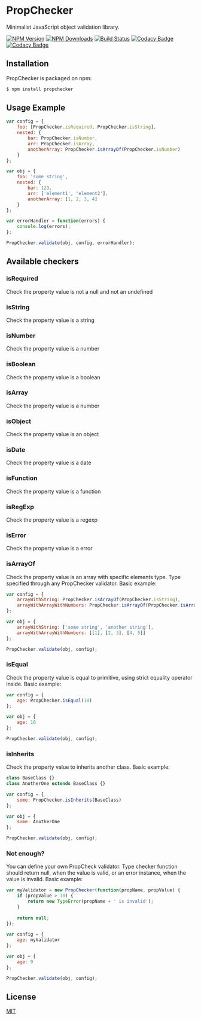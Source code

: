 # PropChecker

  Minimalist JavaScript object validation library.
  
  [![NPM Version](https://img.shields.io/npm/v/propchecker.svg)](https://www.npmjs.com/package/propchecker)
  [![NPM Downloads](https://img.shields.io/npm/dm/propchecker.svg)](https://www.npmjs.com/package/propchecker)
  [![Build Status](https://travis-ci.org/13rentgen/PropChecker.svg?branch=master)](https://travis-ci.org/13rentgen/PropChecker)
  [![Codacy Badge](https://api.codacy.com/project/badge/Coverage/e42d97578303492facda399da2811ed1)](https://www.codacy.com/app/13rentgen/PropChecker?utm_source=github.com&amp;utm_medium=referral&amp;utm_content=13rentgen/PropChecker&amp;utm_campaign=Badge_Coverage)
  [![Codacy Badge](https://api.codacy.com/project/badge/Grade/e42d97578303492facda399da2811ed1)](https://www.codacy.com/app/13rentgen/PropChecker?utm_source=github.com&amp;utm_medium=referral&amp;utm_content=13rentgen/PropChecker&amp;utm_campaign=Badge_Grade)

## Installation

PropChecker is packaged on npm:
```sh
$ npm install propchecker 
```

## Usage Example

```javascript
var config = {
    foo: [PropChecker.isRequired, PropChecker.isString],
    nested: {
        bar: PropChecker.isNumber,
        arr: PropChecker.isArray,
        anotherArray: PropChecker.isArrayOf(PropChecker.isNumber)
    }
};

var obj = {
    foo: 'some string',
    nested: {
        bar: 123, 
        arr: ['element1', 'element2'],
        anotherArray: [1, 2, 3, 4]
    }
};

var errorHandler = function(errors) {
    console.log(errors);
};

PropChecker.validate(obj, config, errorHandler);
```

## Available checkers

### isRequired
Check the property value is not a null and not an undefined

### isString
Check the property value is a string

### isNumber
Check the property value is a number

### isBoolean
Check the property value is a boolean

### isArray
Check the property value is a number

### isObject
Check the property value is an object

### isDate
Check the property value is a date

### isFunction
Check the property value is a function

### isRegExp
Check the property value is a regexp

### isError
Check the property value is a error

### isArrayOf
Check the property value is an array with specific elements type. Type specified through any PropChecker validator. Basic example:
```javascript
var config = {
    arrayWithString: PropChecker.isArrayOf(PropChecker.isString),
    arrayWithArrayWithNumbers: PropChecker.isArrayOf(PropChecker.isArrayOf(PropChecker.isNumber))
};

var obj = {
    arrayWithString: ['some string', 'another string'],
    arrayWithArrayWithNumbers: [[1], [2, 3], [4, 5]]
};

PropChecker.validate(obj, config);
```

### isEqual
Check the property value is equal to primitive, using strict equality operator inside. Basic example:
```javascript
var config = {
    age: PropChecker.isEqual(18)
};

var obj = {
    age: 18
};

PropChecker.validate(obj, config);
```

### isInherits
Check the property value to inherits another class. Basic example:
```javascript
class BaseClass {}
class AnotherOne extends BaseClass {}

var config = {
    some: PropChecker.isInherits(BaseClass)
};

var obj = {
    some: AnotherOne
};

PropChecker.validate(obj, config);
```

### Not enough?
You can define your own PropCheck validator. Type checker function should return null, when the value is valid, or an error instance, when the value is invalid. Basic example:
```javascript
var myValidator = new PropChecker(function(propName, propValue) {
    if (propValue > 10) {
        return new TypeError(propName + ' is invalid'); 
    }
    
    return null;
});

var config = {
    age: myValidator
};

var obj = {
    age: 9
};

PropChecker.validate(obj, config);
```

## License

  [MIT](LICENSE)
